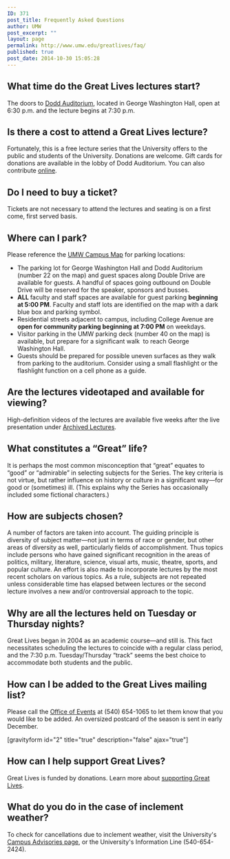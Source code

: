 ```yaml
---
ID: 371
post_title: Frequently Asked Questions
author: UMW
post_excerpt: ""
layout: page
permalink: http://www.umw.edu/greatlives/faq/
published: true
post_date: 2014-10-30 15:05:28
---
```

<h2>What time do the Great Lives lectures start?</h2>
The doors to <a href="https://www.google.com/maps/place/Dodd+Auditorium,+University+of+Mary+Washington,+Fredericksburg,+VA+22401/@38.300666,-77.4742532,17z/data=!3m1!4b1!4m2!3m1!1s0x89b6c1f6e91c1fcb:0xd30436a5b77ca7e5">Dodd Auditorium</a>, located in George Washington Hall, open at 6:30 p.m. and the lecture begins at 7:30 p.m.
<h2>Is there a cost to attend a Great Lives lecture?</h2>
Fortunately, this is a free lecture series that the University offers to the public and students of the University. Donations are welcome. Gift cards for donations are available in the lobby of Dodd Auditorium. You can also contribute <a href="https://www.applyweb.com/public/contribute?s=umwg&amp;p=1">online</a>.
<h2>Do I need to buy a ticket?</h2>
Tickets are not necessary to attend the lectures and seating is on a first come, first served basis.
<h2>Where can I park?</h2>
Please reference the <a href="http://www.umw.edu/greatlives/wp-content/uploads/sites/8/2019/01/Map-of-Fredericksburg-Campus.jpg" target="_blank" rel="noopener">UMW Campus Map</a> for parking locations:
<ul>
 	<li>The parking lot for George Washington Hall and Dodd Auditorium (number 22 on the map) and guest spaces along Double Drive are available for guests. A handful of spaces going outbound on Double Drive will be reserved for the speaker, sponsors and busses.</li>
 	<li><strong>ALL </strong>faculty and staff spaces are available for guest parking <strong>beginning at 5:00 PM</strong>. Faculty and staff lots are identified on the map with a dark blue box and parking symbol.</li>
 	<li>Residential streets adjacent to campus, including College Avenue are <strong>open for community parking beginning at 7:00 PM</strong> on weekdays.</li>
 	<li>Visitor parking in the UMW parking deck (number 40 on the map) is available, but prepare for a significant walk  to reach George Washington Hall.</li>
 	<li>Guests should be prepared for possible uneven surfaces as they walk from parking to the auditorium. Consider using a small flashlight or the flashlight function on a cell phone as a guide.</li>
</ul>
<h2>Are the lectures videotaped and available for viewing?</h2>
High-definition videos of the lectures are available five weeks after the live presentation under <a href="http://www.umw.edu/greatlives/archives/">Archived Lectures</a>.
<h2>What constitutes a “Great” life?</h2>
It is perhaps the most common misconception that “great” equates to “good” or “admirable” in selecting subjects for the Series. The key criteria is not virtue, but rather influence on history or culture in a significant way—for good or (sometimes) ill. (This explains why the Series has occasionally included some fictional characters.)
<h2>How are subjects chosen?</h2>
A number of factors are taken into account. The guiding principle is diversity of subject matter—not just in terms of race or gender, but other areas of diversity as well, particularly fields of accomplishment. Thus topics include persons who have gained significant recognition in the areas of politics, military, literature, science, visual arts, music, theatre, sports, and popular culture. An effort is also made to incorporate lectures by the most recent scholars on various topics. As a rule, subjects are not repeated unless considerable time has elapsed between lectures or the second lecture involves a new and/or controversial approach to the topic.
<h2>Why are all the lectures held on Tuesday or Thursday nights?</h2>
Great Lives began in 2004 as an academic course—and still is. This fact necessitates scheduling the lectures to coincide with a regular class period, and the 7:30 p.m. Tuesday/Thursday “track” seems the best choice to accommodate both students and the public.
<h2>How can I be added to the Great Lives mailing list?</h2>
Please call the <a href="http://president.umw.edu/events/">Office of Events</a> at (540) 654-1065 to let them know that you would like to be added. An oversized postcard of the season is sent in early December.

[gravityform id="2" title="true" description="false" ajax="true"]
<h2>How can I help support Great Lives?</h2>
Great Lives is funded by donations. Learn more about <a href="/greatlives/support">supporting Great Lives</a>.
<h2>What do you do in the case of inclement weather?</h2>
To check for cancellations due to inclement weather, visit the University's <a href="http://www.umw.edu/advisories/">Campus Advisories page</a>, or the University's Information Line (540-654-2424).